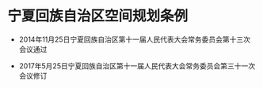# 宁夏回族自治区空间规划条例

- 2014年11月25日宁夏回族自治区第十一届人民代表大会常务委员会第十三次会议通过

- 2017年5月25日宁夏回族自治区第十一届人民代表大会常务委员会第三十一次会议修订

<!-- INFO END -->
